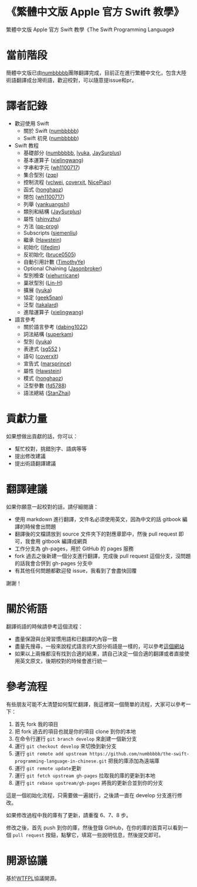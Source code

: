 《繁體中文版 Apple 官方 Swift 教學》
=============================================

繁體中文版 Apple 官方 Swift 教學《The Swift Programming Language》

# 當前階段

簡體中文版已由[numbbbbb]團隊翻譯完成，目前正在進行繁體中文化，包含大陸術語翻譯成台灣術語，歡迎校對，可以隨意提issue和pr。

# 譯者記錄

* 歡迎使用 Swift
   * 關於 Swift ([numbbbbb])
   * Swift 初見 ([numbbbbb])
* Swift 教程
   * 基礎部分 ([numbbbbb], [lyuka], [JaySurplus])
   * 基本運算子 ([xielingwang])
   * 字串和字元 ([wh1100717])
   * 集合型別 ([zqp])
   * 控制流程 ([vclwei], [coverxit], [NicePiao])
   * 函式 ([honghaoz])
   * 閉包 ([wh1100717])
   * 列舉 ([yankuangshi])
   * 類別和結構 ([JaySurplus])
   * 屬性 ([shinyzhu])
   * 方法 ([pp-prog])
   * Subscripts ([siemenliu])
   * 繼承 ([Hawstein])
   * 初始化 ([lifedim])
   * 反初始化 ([bruce0505])
   * 自動引用計數 ([TimothyYe])
   * Optional Chaining ([Jasonbroker])
   * 型別檢查 ([xiehurricane])
   * 巢狀型別 ([Lin-H])
   * 擴展 ([lyuka])
   * 協定 ([geek5nan])
   * 泛型 ([takalard])
   * 進階運算子 ([xielingwang])
* 語言參考
   * 關於語言參考 ([dabing1022])
   * 詞法結構 ([superkam])
   * 型別 ([lyuka])
   * 表達式 ([sg552] )
   * 語句 ([coverxit])
   * 宣告式 ([marsprince])
   * 屬性 ([Hawstein])
   * 模式 ([honghaoz])
   * 泛型參數 ([fd5788])
   * 語法總結 ([StanZhai])

# 貢獻力量

如果想做出貢獻的話，你可以：

- 幫忙校對，挑錯別字、語病等等
- 提出修改建議
- 提出術語翻譯建議

# 翻譯建議

如果你願意一起校對的話，請仔細閱讀：

- 使用 markdown 進行翻譯，文件名必須使用英文，因為中文的話 gitbook 編譯的時候會出問題
- 翻譯後的文檔請放到 source 文件夾下的對應章節中，然後 pull request 即可，我會用 gitbook 編譯成網頁
- 工作分支為 gh-pages，用於 GitHub 的 pages 服務
- fork 過去之後新建一個分支進行翻譯，完成後 pull request 這個分支，沒問題的話我會合併到 gh-pages 分支中
- 有其他任何問題都歡迎發 issue，我看到了會盡快回覆

謝謝！

# 關於術語

翻譯術語的時候請參考這個流程：

- 盡量保證與台灣習慣用語和已翻譯的內容一致
- 盡量先搜尋，一般來說程式語言的大部分術語是一樣的，可以參考[這個網站](http://jjhou.boolan.com/terms.htm)
- 如果以上兩條都沒有找到合適的結果，請自己決定一個合適的翻譯或者直接使用英文原文，後期校對的時候會進行統一

# 參考流程

有些朋友可能不太清楚如何幫忙翻譯，我這裡寫一個簡單的流程，大家可以參考一下：

1. 首先 fork 我的項目
2. 把 fork 過去的項目也就是你的項目 clone 到你的本地
3. 在命令行運行 `git branch develop` 來創建一個新分支
4. 運行 `git checkout develop` 來切換到新分支
5. 運行 `git remote add upstream https://github.com/numbbbbb/the-swift-programming-language-in-chinese.git` 把我的庫添加為遠端庫
6. 運行 `git remote update`更新
7. 運行 `git fetch upstream gh-pages` 拉取我的庫的更新到本地
8. 運行 `git rebase upstream/gh-pages` 將我的更新合並到你的分支

這是一個初始化流程，只需要做一遍就行，之後請一直在 develop 分支進行修改。

如果修改過程中我的庫有了更新，請重復 6、7、8 步。

修改之後，首先 push 到你的庫，然後登錄 GitHub，在你的庫的首頁可以看到一個 `pull request` 按鈕，點擊它，填寫一些說明信息，然後提交即可。


# 開源協議
基於[WTFPL](http://en.wikipedia.org/wiki/WTFPL)協議開源。



[numbbbbb]:https://github.com/numbbbbb
[stanzhai]:https://github.com/stanzhai
[coverxit]:https://github.com/coverxit
[wh1100717]:https://github.com/wh1100717
[TimothyYe]:https://github.com/TimothyYe
[honghaoz]:https://github.com/honghaoz
[lyuka]:https://github.com/lyuka
[JaySurplus]:https://github.com/JaySurplus
[Hawstein]:https://github.com/Hawstein
[geek5nan]:https://github.com/geek5nan
[yankuangshi]:https://github.com/yankuangshi
[xielingwang]:https://github.com/xielingwang
[yulingtianxia]:https://github.com/yulingtianxia
[twlkyao]:https://github.com/twlkyao
[dabing1022]:https://github.com/dabing1022
[vclwei]:https://github.com/vclwei
[fd5788]:https://github.com/fd5788
[siemenliu]:https://github.com/siemenliu
[youkugems]:https://github.com/youkugems
[haolloyin]:https://github.com/haolloyin
[wxstars]:https://github.com/wxstars
[IceskYsl]:https://github.com/IceskYsl
[sg552]:https://github.com/sg552
[superkam]:https://github.com/superkam
[zac1st1k]:https://github.com/zac1st1k
[bzsy]:https://github.com/bzsy
[pyanfield]:https://github.com/pyanfield
[ericzyh]:https://github.com/ericzyh
[peiyucn]:https://github.com/peiyucn
[sunfiled]:https://github.com/sunfiled
[lzw120]:https://github.com/lzw120
[viztor]:https://github.com/viztor
[wongzigii]:https://github.com/wongzigii
[umcsdon]:https://github.com/umcsdon
[zq54zquan]:https://github.com/zq54zquan
[xiehurricane]:https://github.com/xiehurricane
[Jasonbroker]:https://github.com/Jasonbroker
[tualatrix]:https://github.com/tualatrix
[pp-prog]:https://github.com/pp-prog
[088haizi]:https://github.com/088haizi
[baocaixiong]:https://github.com/baocaixiong
[yeahdongcn]:https://github.com/yeahdongcn
[shinyzhu]:https://github.com/shinyzhu
[lslxdx]:https://github.com/lslxdx
[Evilcome]:https://github.com/Evilcome
[zqp]:https://github.com/zqp
[NicePiao]:https://github.com/NicePiao
[LunaticM]:https://github.com/LunaticM
[menlongsheng]:https://github.com/menlongsheng
[lifedim]:https://github.com/lifedim
[happyming]:https://github.com/happyming
[bruce0505]:https://github.com/bruce0505
[Lin-H]:https://github.com/Lin-H
[takalard]:https://github.com/takalard
[dabing1022]:https://github.com/dabing1022
[marsprince]:https://github.com/marsprince